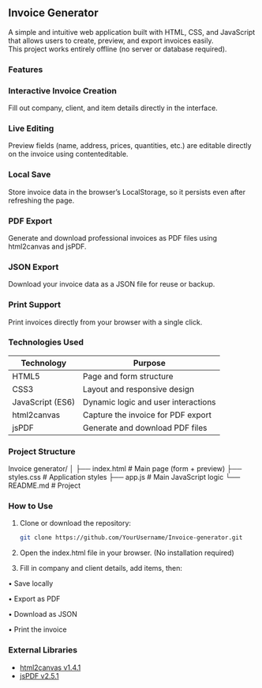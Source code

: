 ##  Invoice Generator 

A simple and intuitive web application built with HTML, CSS, and JavaScript that allows users to create, preview, and export invoices easily.  
This project works entirely offline (no server or database required).



###  Features

### Interactive Invoice Creation  
Fill out company, client, and item details directly in the interface.  
### Live Editing  
Preview fields (name, address, prices, quantities, etc.) are editable directly on the invoice using contenteditable.  
### Local Save  
Store invoice data in the browser’s LocalStorage, so it persists even after refreshing the page.  
### PDF Export  
Generate and download professional invoices as PDF files using html2canvas and jsPDF.  
### JSON Export  
Download your invoice data as a JSON file for reuse or backup.  
### Print Support  
Print invoices directly from your browser with a single click.  

###  Technologies Used

| Technology | Purpose |
|-------------|----------|
| HTML5 | Page and form structure |
| CSS3 | Layout and responsive design |
| JavaScript (ES6) | Dynamic logic and user interactions |
| html2canvas | Capture the invoice for PDF export |
| jsPDF | Generate and download PDF files |



###  Project Structure

Invoice generator/ │ ├── index.html        # Main page (form + preview) 
├── styles.css        # Application styles 
├── app.js            # Main JavaScript logic 
└── README.md         # Project



###  How to Use

1. Clone or download the repository:
   ```bash
   git clone https://github.com/YourUsername/Invoice-generator.git
   ```
2. Open the index.html file in your browser.
(No installation required)

3. Fill in company and client details, add items, then:
   
• Save locally

• Export as PDF

• Download as JSON

• Print the invoice

###  External Libraries

- [html2canvas v1.4.1](https://cdnjs.com/libraries/html2canvas)  
- [jsPDF v2.5.1](https://cdnjs.com/libraries/jspdf)
